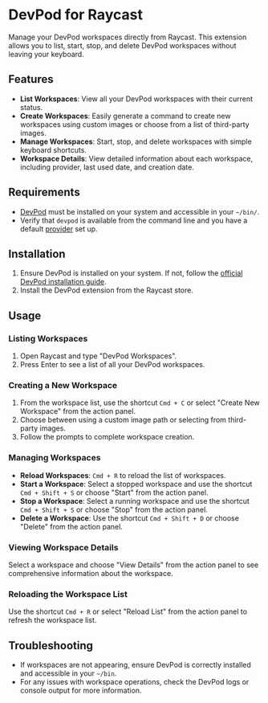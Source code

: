 # DevPod for Raycast

Manage your DevPod workspaces directly from Raycast. This extension allows you to list, start, stop, and delete DevPod workspaces without leaving your keyboard.

## Features

- **List Workspaces**: View all your DevPod workspaces with their current status.
- **Create Workspaces**: Easily generate a command to create new workspaces using custom images or choose from a list of third-party images.
- **Manage Workspaces**: Start, stop, and delete workspaces with simple keyboard shortcuts.
- **Workspace Details**: View detailed information about each workspace, including provider, last used date, and creation date.

## Requirements

- [DevPod](https://devpod.sh/) must be installed on your system and accessible in your `~/bin/`.
- Verify that `devpod` is available from the command line and you have a default [provider](https://devpod.sh/docs/managing-providers/add-provider) set up.

## Installation

1. Ensure DevPod is installed on your system. If not, follow the [official DevPod installation guide](https://devpod.sh/docs/getting-started/install).
2. Install the DevPod extension from the Raycast store.

## Usage

### Listing Workspaces

1. Open Raycast and type "DevPod Workspaces".
2. Press Enter to see a list of all your DevPod workspaces.

### Creating a New Workspace

1. From the workspace list, use the shortcut `Cmd + C` or select "Create New Workspace" from the action panel.
2. Choose between using a custom image path or selecting from third-party images.
3. Follow the prompts to complete workspace creation.

### Managing Workspaces

- **Reload Workspaces**: `Cmd + R` to reload the list of workspaces.
- **Start a Workspace**: Select a stopped workspace and use the shortcut `Cmd + Shift + S` or choose "Start" from the action panel.
- **Stop a Workspace**: Select a running workspace and use the shortcut `Cmd + Shift + S` or choose "Stop" from the action panel.
- **Delete a Workspace**: Use the shortcut `Cmd + Shift + D` or choose "Delete" from the action panel.

### Viewing Workspace Details

Select a workspace and choose "View Details" from the action panel to see comprehensive information about the workspace.

### Reloading the Workspace List

Use the shortcut `Cmd + R` or select "Reload List" from the action panel to refresh the workspace list.

## Troubleshooting

- If workspaces are not appearing, ensure DevPod is correctly installed and accessible in your `~/bin`.
- For any issues with workspace operations, check the DevPod logs or console output for more information.
